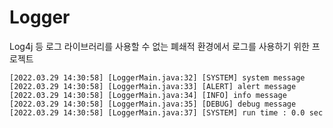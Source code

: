 # Logger

Log4j 등 로그 라이브러리를 사용할 수 없는 폐쇄적 환경에서 로그를 사용하기 위한 프로젝트

```
[2022.03.29 14:30:58] [LoggerMain.java:32] [SYSTEM] system message
[2022.03.29 14:30:58] [LoggerMain.java:33] [ALERT] alert message
[2022.03.29 14:30:58] [LoggerMain.java:34] [INFO] info message
[2022.03.29 14:30:58] [LoggerMain.java:35] [DEBUG] debug message
[2022.03.29 14:30:58] [LoggerMain.java:37] [SYSTEM] run time : 0.0 sec
```
